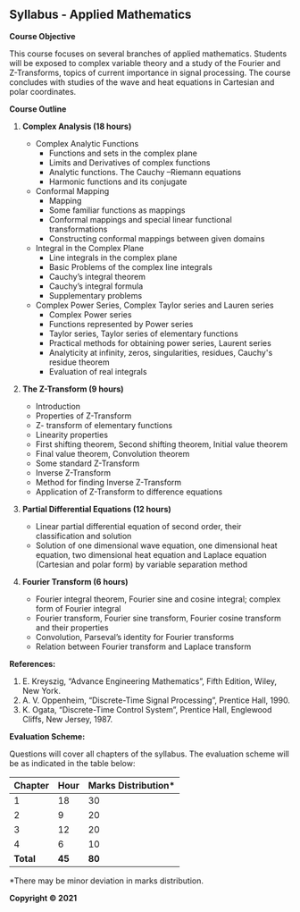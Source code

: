## Syllabus - Applied Mathematics

**Course Objective**

This course focuses on several branches of applied mathematics. Students will be exposed to complex variable theory and a study of the Fourier and Z-Transforms, topics of current importance in signal processing. The course concludes with studies of the wave and heat equations in Cartesian and polar coordinates.

**Course Outline**

1. **Complex Analysis (18 hours)**
   * Complex Analytic Functions
     * Functions and sets in the complex plane
     * Limits and Derivatives of complex functions
     * Analytic functions. The Cauchy –Riemann equations
     * Harmonic functions and its conjugate
   * Conformal Mapping
     * Mapping
     * Some familiar functions as mappings
     * Conformal mappings and special linear functional transformations
     * Constructing conformal mappings between given domains
   * Integral in the Complex Plane
     * Line integrals in the complex plane
     * Basic Problems of the complex line integrals
     * Cauchy’s integral theorem
     * Cauchy’s integral formula
     * Supplementary problems
   * Complex Power Series, Complex Taylor series and Lauren series
     * Complex Power series
     * Functions represented by Power series
     * Taylor series, Taylor series of elementary functions
     * Practical methods for obtaining power series, Laurent series
     * Analyticity at infinity, zeros, singularities, residues, Cauchy's residue theorem
     * Evaluation of real integrals

2. **The Z-Transform (9 hours)**
   * Introduction
   * Properties of Z-Transform
   * Z- transform of elementary functions
   * Linearity properties
   * First shifting theorem, Second shifting theorem, Initial value theorem
   * Final value theorem, Convolution theorem
   * Some standard Z-Transform
   * Inverse Z-Transform
   * Method for finding Inverse Z-Transform
   * Application of Z-Transform to difference equations

3. **Partial Differential Equations (12 hours)**
   * Linear partial differential equation of second order, their classification and solution
   * Solution of one dimensional wave equation, one dimensional heat equation, two dimensional heat equation and Laplace equation (Cartesian and polar form) by variable separation method

4. **Fourier Transform (6 hours)**
   * Fourier integral theorem, Fourier sine and cosine integral; complex form of Fourier integral
   * Fourier transform, Fourier sine transform, Fourier cosine transform and their properties
   * Convolution, Parseval’s identity for Fourier transforms
   * Relation between Fourier transform and Laplace transform

**References:**

1. E. Kreyszig, “Advance Engineering Mathematics”, Fifth Edition, Wiley, New York.
2. A. V. Oppenheim, “Discrete-Time Signal Processing”, Prentice Hall, 1990.
3. K. Ogata, “Discrete-Time Control System”, Prentice Hall, Englewood Cliffs, New Jersey, 1987.

**Evaluation Scheme:**

Questions will cover all chapters of the syllabus. The evaluation scheme will be as indicated in the table below:

| Chapter | Hour | Marks Distribution* |
|---|---|---|
| 1 | 18 | 30 |
| 2 | 9 | 20 |
| 3 | 12 | 20 |
| 4 | 6 | 10 |
| **Total** | **45** | **80** |

*There may be minor deviation in marks distribution.

**Copyright © 2021** 
